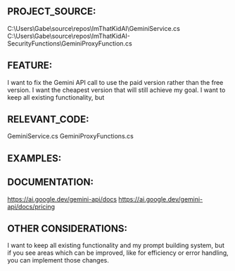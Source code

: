 ## PROJECT_SOURCE:

C:\Users\Gabe\source\repos\ImThatKidAI\GeminiService.cs
C:\Users\Gabe\source\repos\ImThatKidAI-SecurityFunctions\GeminiProxyFunction.cs

## FEATURE:

I want to fix the Gemini API call to use the paid version rather than the free version. I want the cheapest version that will still achieve my goal. I want to keep all existing functionality, but 

## RELEVANT_CODE:

GeminiService.cs
GeminiProxyFunctions.cs

## EXAMPLES:

## DOCUMENTATION:

https://ai.google.dev/gemini-api/docs
https://ai.google.dev/gemini-api/docs/pricing

## OTHER CONSIDERATIONS:

I want to keep all existing functionality and my prompt building system, but if you see areas which can be improved, like for efficiency or error handling, you can implement those changes.